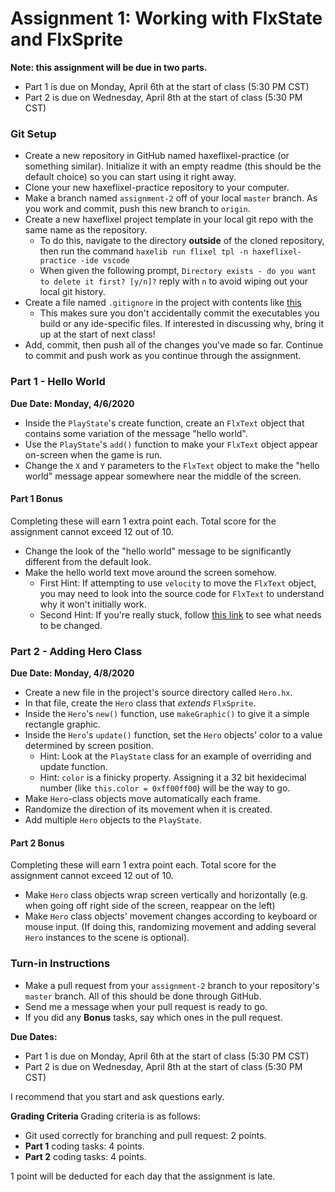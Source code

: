 # Assignment 1: Working with FlxState and FlxSprite
**Note: this assignment will be due in two parts.** 
 * Part 1 is due on Monday, April 6th at the start of class (5:30 PM CST)
 * Part 2 is due on Wednesday, April 8th at the start of class (5:30 PM CST)

### Git Setup
 * Create a new repository in GitHub named haxeflixel-practice (or something similar). Initialize it with an empty readme (this should be the default choice) so you can start using it right away.
 * Clone your new haxeflixel-practice repository to your computer.
 * Make a branch named `assignment-2` off of your local `master` branch. As you work and commit, push this new branch to `origin`.
 * Create a new haxeflixel project template in your local git repo with the same name as the repository.
   * To do this, navigate to the directory **outside** of the cloned repository, then run the command `haxelib run flixel tpl -n haxeflixel-practice -ide vscode`
   * When given the following prompt, `Directory exists - do you want to delete it first? [y/n]?` reply with `n` to avoid wiping out your local git history. 
 * Create a file named `.gitignore` in the project with contents like [this](https://github.com/SamBumgardner/Running-Game/blob/master/.gitignore)
   * This makes sure you don't accidentally commit the executables you build or any ide-specific files. If interested in discussing why, bring it up at the start of next class!
 * Add, commit, then push all of the changes you've made so far. Continue to commit and push work as you continue through the assignment.

### Part 1 - Hello World
**Due Date: Monday, 4/6/2020**
 * Inside the `PlayState`'s create function, create an `FlxText` object that contains some variation of the message "hello world".
 * Use the `PlayState`'s `add()` function to make your `FlxText` object appear on-screen when the game is run.
 * Change the `X` and `Y` parameters to the `FlxText` object to make the "hello world" message appear somewhere near the middle of the screen.


#### Part 1 Bonus
Completing these will earn 1 extra point each. Total score for the assignment cannot exceed 12 out of 10.

 * Change the look of the "hello world" message to be significantly different from the default look. 
 * Make the hello world text move around the screen somehow. 
     * First Hint: If attempting to use `velocity` to move the `FlxText` object, you may need to look into the source code for `FlxText` to understand why it won't initially work.
     * Second Hint: If you're really stuck, follow [this link](https://github.com/HaxeFlixel/flixel/blob/master/flixel/text/FlxText.hx#L208) to see what needs to be changed.


### Part 2 - Adding Hero Class
**Due Date: Monday, 4/8/2020**
 * Create a new file in the project's source directory called `Hero.hx`.
 * In that file, create the `Hero` class that *extends* `FlxSprite`.
 * Inside the `Hero`'s `new()` function, use `makeGraphic()` to give it a simple rectangle graphic.
 * Inside the `Hero`'s `update()` function, set the `Hero` objects' color to a value determined by screen position.
     * Hint: Look at the `PlayState` class for an example of overriding and update function.
     * Hint: `color` is a finicky property. Assigning it a 32 bit hexidecimal number (like `this.color = 0xff00ff00`) will be the way to go.
 * Make `Hero`-class objects move automatically each frame.
 * Randomize the direction of its movement when it is created.
 * Add multiple `Hero` objects to the `PlayState`.


#### Part 2 Bonus
Completing these will earn 1 extra point each. Total score for the assignment cannot exceed 12 out of 10.
 * Make `Hero` class objects wrap screen vertically and horizontally (e.g. when going off right side of the screen, reappear on the left)
 * Make `Hero` class objects' movement changes according to keyboard or mouse input. (If doing this, randomizing movement and adding several `Hero` instances to the scene is optional).

### Turn-in Instructions
 * Make a pull request from your `assignment-2` branch to your repository's `master` branch. All of this should be done through GitHub. 
 * Send me a message when your pull request is ready to go.
 * If you did any **Bonus** tasks, say which ones in the pull request.

**Due Dates:**
 * Part 1 is due on Monday, April 6th at the start of class (5:30 PM CST)
 * Part 2 is due on Wednesday, April 8th at the start of class (5:30 PM CST)

I recommend that you start and ask questions early.

**Grading Criteria**
Grading criteria is as follows:

 * Git used correctly for branching and pull request: 2 points.
 * **Part 1** coding tasks: 4 points.
 * **Part 2** coding tasks: 4 points.

1 point will be deducted for each day that the assignment is late.
